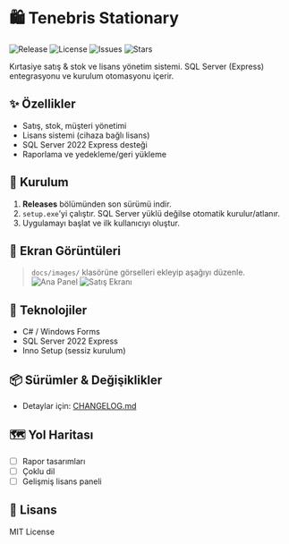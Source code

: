 # 🛍️ Tenebris Stationary

![Release](https://img.shields.io/github/v/release/kahraman114/Tenebris_Stationary)
![License](https://img.shields.io/github/license/kahraman114/Tenebris_Stationary)
![Issues](https://img.shields.io/github/issues/kahraman114/Tenebris_Stationary)
![Stars](https://img.shields.io/github/stars/kahraman114/Tenebris_Stationary)

Kırtasiye satış & stok ve lisans yönetim sistemi. SQL Server (Express) entegrasyonu ve kurulum otomasyonu içerir.

## ✨ Özellikler
- Satış, stok, müşteri yönetimi
- Lisans sistemi (cihaza bağlı lisans)
- SQL Server 2022 Express desteği
- Raporlama ve yedekleme/geri yükleme

## 🚀 Kurulum
1. **Releases** bölümünden son sürümü indir.
2. `setup.exe`’yi çalıştır. SQL Server yüklü değilse otomatik kurulur/atlanır.
3. Uygulamayı başlat ve ilk kullanıcıyı oluştur.

## 📸 Ekran Görüntüleri
> `docs/images/` klasörüne görselleri ekleyip aşağıyı düzenle.
![Ana Panel](docs/images/main-panel.png)
![Satış Ekranı](docs/images/sales.png)

## 🧰 Teknolojiler
- C# / Windows Forms
- SQL Server 2022 Express
- Inno Setup (sessiz kurulum)

## 📦 Sürümler & Değişiklikler
- Detaylar için: [CHANGELOG.md](CHANGELOG.md)

## 🗺️ Yol Haritası
- [ ] Rapor tasarımları
- [ ] Çoklu dil
- [ ] Gelişmiş lisans paneli

## 📄 Lisans
MIT License
